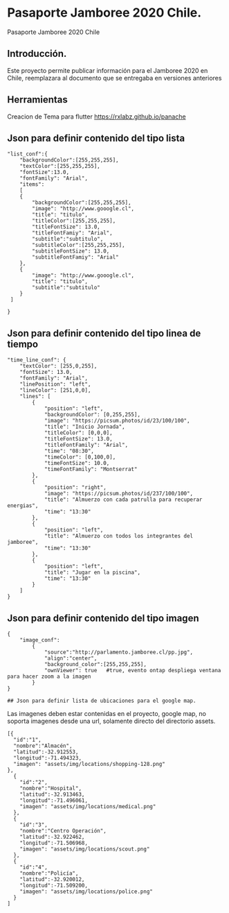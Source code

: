 # Pasaporte Jamboree 2020 Chile.

Pasaporte Jamboree 2020 Chile

## Introducción.

Este proyecto permite publicar información para el Jamboree 2020 en Chile, reemplazara al documento que se entregaba en versiones anteriores


## Herramientas
Creacion de Tema para flutter
https://rxlabz.github.io/panache  


## Json para definir contenido del tipo lista
```
"list_conf":{
    "backgroundColor":[255,255,255],
    "textColor":[255,255,255],
    "fontSize":13.0,  
    "fontFamily": "Arial",
    "items":
    [
    {
        "backgroundColor":[255,255,255],
        "image": "http://www.gooogle.cl",
        "title": "titulo",
        "titleColor":[255,255,255],
        "titleFontSize": 13.0,
        "titleFontFamiy": "Arial",
        "subtitle":"subtitulo",
        "subtitleColor":[255,255,255],
        "subtitleFontSize": 13.0,
        "subtitleFontFamiy": "Arial"
    },
    {
        "image": "http://www.gooogle.cl",
        "title": "titulo",
        "subtitle":"subtitulo"
    }    
 ]
    
}
```

## Json para definir contenido del tipo linea de tiempo
```
"time_line_conf": {
    "textColor": [255,0,255],
    "fontSize": 13.0,
    "fontFamily": "Arial",
    "linePosition": "left",
    "lineColor": [251,0,0],
    "lines": [
        {
            "position": "left",
            "backgroundColor": [0,255,255],
            "image": "https://picsum.photos/id/23/100/100",
            "title": "Inicio Jornada",
            "titleColor": [0,0,0],
            "titleFontSize": 13.0,
            "titleFontFamily": "Arial",
            "time": "08:30",
            "timeColor": [0,100,0],
            "timeFontSize": 10.0,
            "timeFontFamily": "Montserrat"
        },
        {
            "position": "right",
            "image": "https://picsum.photos/id/237/100/100",
            "title": "Almuerzo con cada patrulla para recuperar energias",
            "time": "13:30"
        },
        {
            "position": "left",
            "title": "Almuerzo con todos los integrantes del jamboree",
            "time": "13:30"
        },
        {
            "position": "left",
            "title": "Jugar en la piscina",
            "time": "13:30"
        }
    ]
}
```
## Json para definir contenido del tipo imagen
```
{
    "image_conf":
        {
            "source":"http://parlamento.jamboree.cl/pp.jpg",
            "align":"center",
            "background_color":[255,255,255],
            "ownViewer": true   #true, evento ontap despliega ventana para hacer zoom a la imagen
        } 
}
```

```
## Json para definir lista de ubicaciones para el google map.
```
Las imagenes deben estar contenidas en el proyecto, google map, no soporta imagenes desde una url, solamente directo del directorio assets.

```
[{
  "id":"1",
  "nombre":"Almacén",
  "latitud":-32.912553,
  "longitud":-71.494323,
  "imagen": "assets/img/locations/shopping-128.png"
},
  {
    "id":"2",
    "nombre":"Hospital",
    "latitud":-32.913463,
    "longitud":-71.496061,
    "imagen": "assets/img/locations/medical.png"
  },
  {
    "id":"3",
    "nombre":"Centro Operación",
    "latitud":-32.922462,
    "longitud":-71.506968,
    "imagen": "assets/img/locations/scout.png"
  },
  {
    "id":"4",
    "nombre":"Policía",
    "latitud":-32.920012,
    "longitud":-71.509200,
    "imagen": "assets/img/locations/police.png"
  }
]
```